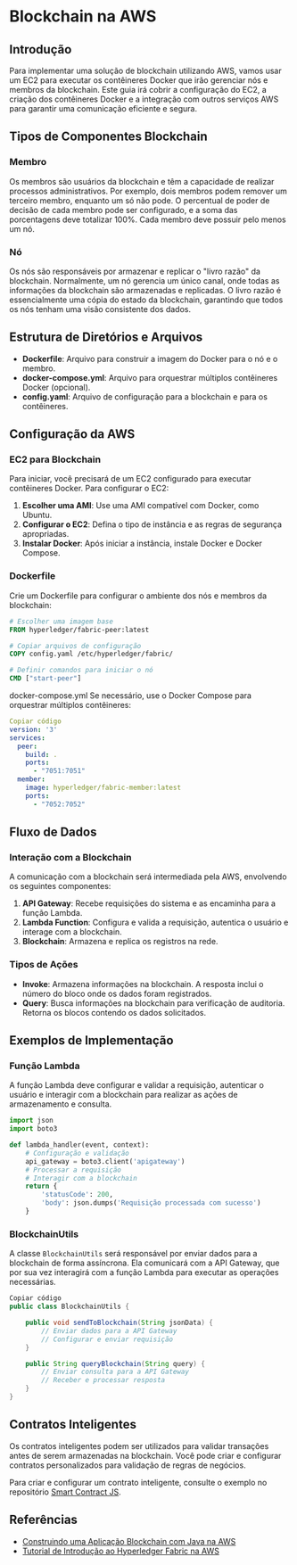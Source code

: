 # Blockchain na AWS

## Introdução

Para implementar uma solução de blockchain utilizando AWS, vamos usar um EC2 para executar os contêineres Docker que irão gerenciar nós e membros da blockchain. Este guia irá cobrir a configuração do EC2, a criação dos contêineres Docker e a integração com outros serviços AWS para garantir uma comunicação eficiente e segura.

## Tipos de Componentes Blockchain

### Membro
Os membros são usuários da blockchain e têm a capacidade de realizar processos administrativos. Por exemplo, dois membros podem remover um terceiro membro, enquanto um só não pode. O percentual de poder de decisão de cada membro pode ser configurado, e a soma das porcentagens deve totalizar 100%. Cada membro deve possuir pelo menos um nó.

### Nó
Os nós são responsáveis por armazenar e replicar o "livro razão" da blockchain. Normalmente, um nó gerencia um único canal, onde todas as informações da blockchain são armazenadas e replicadas. O livro razão é essencialmente uma cópia do estado da blockchain, garantindo que todos os nós tenham uma visão consistente dos dados.

## Estrutura de Diretórios e Arquivos

- **Dockerfile**: Arquivo para construir a imagem do Docker para o nó e o membro.
- **docker-compose.yml**: Arquivo para orquestrar múltiplos contêineres Docker (opcional).
- **config.yaml**: Arquivo de configuração para a blockchain e para os contêineres.

## Configuração da AWS

### EC2 para Blockchain
Para iniciar, você precisará de um EC2 configurado para executar contêineres Docker. Para configurar o EC2:

1. **Escolher uma AMI**: Use uma AMI compatível com Docker, como Ubuntu.
2. **Configurar o EC2**: Defina o tipo de instância e as regras de segurança apropriadas.
3. **Instalar Docker**: Após iniciar a instância, instale Docker e Docker Compose.

### Dockerfile
Crie um Dockerfile para configurar o ambiente dos nós e membros da blockchain:

```Dockerfile
# Escolher uma imagem base
FROM hyperledger/fabric-peer:latest

# Copiar arquivos de configuração
COPY config.yaml /etc/hyperledger/fabric/

# Definir comandos para iniciar o nó
CMD ["start-peer"]
```

docker-compose.yml
Se necessário, use o Docker Compose para orquestrar múltiplos contêineres:

```yaml
Copiar código
version: '3'
services:
  peer:
    build: .
    ports:
      - "7051:7051"
  member:
    image: hyperledger/fabric-member:latest
    ports:
      - "7052:7052"
```

## Fluxo de Dados

### Interação com a Blockchain
A comunicação com a blockchain será intermediada pela AWS, envolvendo os seguintes componentes:

1. **API Gateway**: Recebe requisições do sistema e as encaminha para a função Lambda.
2. **Lambda Function**: Configura e valida a requisição, autentica o usuário e interage com a blockchain.
3. **Blockchain**: Armazena e replica os registros na rede.

### Tipos de Ações

- **Invoke**: Armazena informações na blockchain. A resposta inclui o número do bloco onde os dados foram registrados.
- **Query**: Busca informações na blockchain para verificação de auditoria. Retorna os blocos contendo os dados solicitados.

## Exemplos de Implementação

### Função Lambda
A função Lambda deve configurar e validar a requisição, autenticar o usuário e interagir com a blockchain para realizar as ações de armazenamento e consulta.


```python
import json
import boto3

def lambda_handler(event, context):
    # Configuração e validação
    api_gateway = boto3.client('apigateway')
    # Processar a requisição
    # Interagir com a blockchain
    return {
        'statusCode': 200,
        'body': json.dumps('Requisição processada com sucesso')
    }
```

### BlockchainUtils
A classe `BlockchainUtils` será responsável por enviar dados para a blockchain de forma assíncrona. Ela comunicará com a API Gateway, que por sua vez interagirá com a função Lambda para executar as operações necessárias.

```java
Copiar código
public class BlockchainUtils {

    public void sendToBlockchain(String jsonData) {
        // Enviar dados para a API Gateway
        // Configurar e enviar requisição
    }

    public String queryBlockchain(String query) {
        // Enviar consulta para a API Gateway
        // Receber e processar resposta
    }
}
```

## Contratos Inteligentes
Os contratos inteligentes podem ser utilizados para validar transações antes de serem armazenadas na blockchain. Você pode criar e configurar contratos personalizados para validação de regras de negócios.

Para criar e configurar um contrato inteligente, consulte o exemplo no repositório [Smart Contract JS](https://github.com/GustavoHTM/smart-contract-js).

## Referências
- [Construindo uma Aplicação Blockchain com Java na AWS](https://aws.amazon.com/pt/blogs/database/building-a-blockchain-application-in-java-using-amazon-managed-blockchain/)
- [Tutorial de Introdução ao Hyperledger Fabric na AWS](https://docs.aws.amazon.com/managed-blockchain/latest/hyperledger-fabric-dev/managed-blockchain-get-started-tutorial.html)

